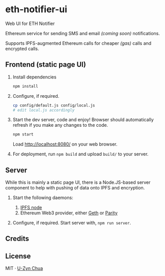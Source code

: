 # eth-notifier-ui

Web UI for ETH Notifier

Ethereum service for sending SMS and email _(coming soon)_ notifications.

Supports IPFS-augmented Ethereum calls for cheaper _(gas)_ calls and encrypted calls.

## Frontend (static page UI)

1. Install dependencies

    ```bash
    npm install
    ```

1. Configure, if required.

    ```bash
    cp config/default.js config/local.js
    # edit local.js accordingly
    ```


1. Start the dev server, code and enjoy! Browser should automatically refresh if you make any changes to the code.

    ```bash
    npm start
    ```

    Load [http://localhost:8080/](http://localhost:8080/) on your web browser.

1. For deployment, run `npm build` and upload `build/` to your server.

## Server

While this is mainly a static page UI, there is a Node.JS-based server component to help with pushing of data onto IPFS and encryption.

1. Start the following daemons:

    1. [IPFS node](https://ipfs.io)
    1. Ethereum Web3 provider, either [Geth](https://github.com/ethereum/go-ethereum) or [Parity](https://ethcore.io/parity.html)

1. Configure, if required. Start server with, `npm run server`.

## Credits

## License

MIT · [U-Zyn Chua](http://uzyn.com)
